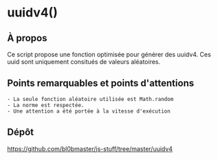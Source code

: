 # uuidv4()

## À propos

Ce script propose une fonction optimisée pour générer des uuidv4.
Ces uuid sont uniquement consitués de valeurs aléatoires.

## Points remarquables et points d'attentions

    - La seule fonction aléatoire utilisée est Math.random
    - La norme est respectée.
    - Une attention a été portée à la vitesse d'exécution

## Dépôt
    
https://github.com/bl0bmaster/js-stuff/tree/master/uuidv4
